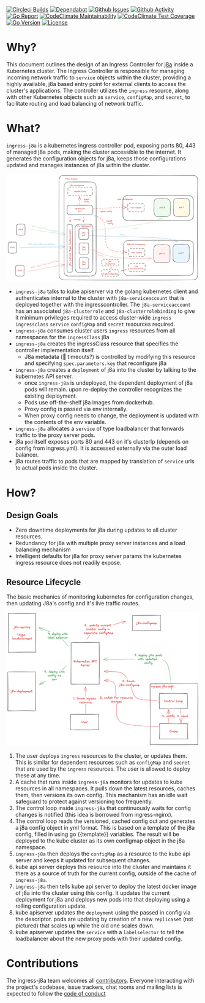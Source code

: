 [![Circleci Builds](https://circleci.com/gh/simonmittag/ingress-j8a.svg?style=shield)](https://circleci.com/gh/simonmittag/ingress-j8a)
[![Dependabot](https://badgen.net/badge/Dependabot/enabled/green?icon=dependabot)](https://github.com/simonmittag/ingress-j8a/pulls?q=is%3Aopen+is%3Apr)
[![Github Issues](https://img.shields.io/github/issues/simonmittag/ingress-j8a)](https://github.com/simonmittag/ingress-j8a/issues)
[![Github Activity](https://img.shields.io/github/commit-activity/m/simonmittag/ingress-j8a)](https://img.shields.io/github/commit-activity/m/simonmittag/ingress-j8a)  
[![Go Report](https://goreportcard.com/badge/github.com/simonmittag/ingress-j8a)](https://goreportcard.com/report/github.com/simonmittag/ingress-j8a)
[![CodeClimate Maintainability](https://api.codeclimate.com/v1/badges/854887a41d9d23f0ecec/maintainability)](https://codeclimate.com/github/simonmittag/ingress-j8a/maintainability)
[![CodeClimate Test Coverage](https://api.codeclimate.com/v1/badges/854887a41d9d23f0ecec/test_coverage)](https://codeclimate.com/github/simonmittag/ingress-j8a/code)
[![Go Version](https://img.shields.io/github/go-mod/go-version/simonmittag/ingress-j8a)](https://img.shields.io/github/go-mod/go-version/simonmittag/ingress-j8a)
[![License](https://img.shields.io/badge/License-Apache%202.0-blue.svg)](https://opensource.org/licenses/Apache-2.0)

# Why?
This document outlines the design of an Ingress Controller for [j8a](https://github.com/simonmittag/j8a) inside a 
Kubernetes cluster. The Ingress Controller is responsible for managing incoming network traffic to `service` objects within the 
cluster, providing a highly available, j8a based entry point for external clients to access the cluster's applications. The controller utilizes the 
`ingress` resource, along with other Kubernetes objects such as `service`, `configMap`, and `secret`, to facilitate routing 
and load balancing of network traffic.

# What?
`ingress-j8a` is a kubernetes ingress controller pod, exposing ports 80, 443 of managed j8a pods, making the cluster accessible to the internet. It generates the configuration
objects for j8a, keeps those configurations updated and manages instances of j8a within the cluster. 

![](art/ingress-j8a.png)
* `ingress-j8a` talks to kube apiserver via the golang kubernetes client and authenticates internal to the cluster with `j8a-serviceaccount` that is deployed together with the ingresscontroller. The `j8a-serviceaccount` has an associated `j8a-clusterrole` and `j8a-clusterrolebinding` to give it minimum privileges required to access cluster-wide `ingress` `ingressclass` `service` `configMap` and `secret` resources required.
* `ingress-j8a` consumes cluster users `ingress` resources from all namespaces for the `ingressClass` j8a
* `ingress-j8a` creates the ingressClass resource that specifies the controller implementation itself. 
  * J8a metadata (🚧 timeouts?) is controlled by modifying this resource and specifying `spec.parameters.key` that reconfigure j8a
* `ingress-j8a` creates a `deployment` of j8a into the cluster by talking to the kubernetes API server. 
  * once `ingress-j8a` is undeployed, the dependent deployment of j8a pods will remain. upon re-deploy the controller recognizes the existing deployment.
  * Pods use off-the-shelf j8a images from dockerhub.
  * Proxy config is passed via env internally.
  * When proxy config needs to change, the deployment is updated with the contents of the env variable.
* `ingress-j8a` allocates a `service` of type loadbalancer that forwards traffic to the proxy server pods.
* j8a `pod` itself exposes ports 80 and 443 on it's clusterIp (depends on config from ingress.yml). It is accessed externally via the outer load balancer.
* j8a routes traffic to pods that are mapped by translation of `service` urls to actual pods inside the cluster. 

# How?
## Design Goals
* Zero downtime deployments for j8a during updates to all cluster resources.
* Redundancy for j8a with multiple proxy server instances and a load balancing mechanism
* Intelligent defaults for j8a for proxy server params the kubernetes ingress resource does not readily expose.

## Resource Lifecycle
The basic mechanics of monitoring kubernetes for configuration changes,
then updating J8a's config and it's live traffic routes.

![](art/ingress-j8a-mechanics.png)
1. The user deploys `ingress` resources to the cluster, or updates them. This is similar for dependent resources such as `configMap` and `secret` that are used by the `ingress` resources. The user is allowed to deploy these at any time.
2. A cache that runs inside `ingress-j8a` monitors for updates to kube resources in all namespaces. It pulls down the latest resources, caches them, then versions its own config. This mechanism has an idle wait safeguard to protect against versioning too frequently.
3. The control loop inside `ingress-j8a` that continuously waits for config changes is notified (this idea is borrowed from ingress-nginx).
4. The control loop reads the versioned, cached config out and generates a j8a config object in yml format. This is based on a template of the j8a config, filled in using go {{template}} variables. The result will be deployed to the kube cluster as its own configmap object in the j8a namespace.
5. `ingress-j8a` then deploys the `configMap` as a resource to the kube api server and keeps it updated for subsequent changes.
6. kube api server deploys this resource into the cluster and maintains it there as a source of truth for the current config, outside of the cache of `ingress-j8a`. 
7. `ingress-j8a` then tells kube api server to deploy the latest docker image of j8a into the cluster using this config. It updates the current deployment for j8a and deploys new pods into that deploying using a rolling configuration update. 
8. kube apiserver updates the `deployment` using the passed in config via the descriptor. pods are updating by creation of a new `replicaset` (not pictured) that scales up while the old one scales down.
9. kube apiserver updates the `service` with a `labelselector` to tell the loadbalancer about the new proxy pods with their updated config.


# Contributions

The ingress-j8a team welcomes all [contributors](https://github.com/simonmittag/ingress-j8a/blob/master/CONTRIBUTING.md). Everyone
interacting with the project's codebase, issue trackers, chat rooms and mailing lists is expected to follow
the [code of conduct](https://github.com/simonmittag/ingress-j8a/blob/master/CODE_OF_CONDUCT.md)
